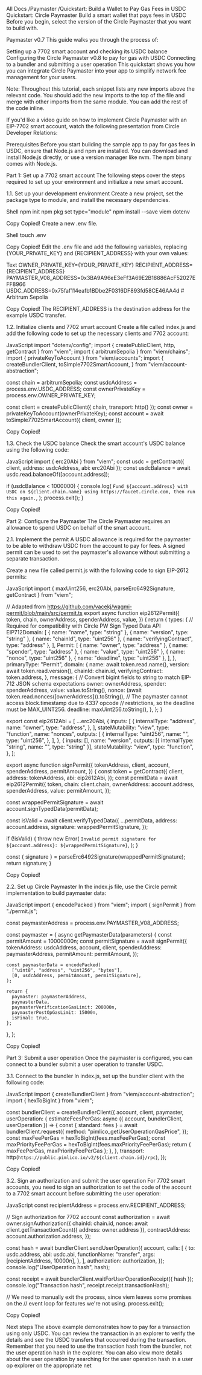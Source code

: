 All Docs
/Paymaster
/Quickstart: Build a Wallet to Pay Gas Fees in USDC
Quickstart: Circle Paymaster
Build a smart wallet that pays fees in USDC
Before you begin, select the version of the Circle Paymaster that you want to build with.

Paymaster v0.7
This guide walks you through the process of:

Setting up a 7702 smart account and checking its USDC balance
Configuring the Circle Paymaster v0.8 to pay for gas with USDC
Connecting to a bundler and submitting a user operation
This quickstart shows you how you can integrate Circle Paymaster into your app to simplify network fee management for your users.

Note: Throughout this tutorial, each snippet lists any new imports above the relevant code. You should add the new imports to the top of the file and merge with other imports from the same module. You can add the rest of the code inline.

If you'd like a video guide on how to implement Circle Paymaster with an EIP-7702 smart account, watch the following presentation from Circle Developer Relations:



Prerequisites
Before you start building the sample app to pay for gas fees in USDC, ensure that Node.js and npm are installed. You can download and install Node.js directly, or use a version manager like nvm. The npm binary comes with Node.js.


Part 1: Set up a 7702 smart account
The following steps cover the steps required to set up your environment and initialize a new smart account.


1.1. Set up your development environment
Create a new project, set the package type to module, and install the necessary dependencies.

Shell
npm init
npm pkg set type="module"
npm install --save viem dotenv

Copy
Copied!
Create a new .env file.

Shell
touch .env

Copy
Copied!
Edit the .env file and add the following variables, replacing {YOUR_PRIVATE_KEY} and {RECIPIENT_ADDRESS} with your own values:

Text
OWNER_PRIVATE_KEY={YOUR_PRIVATE_KEY}
RECIPIENT_ADDRESS={RECIPIENT_ADDRESS}
PAYMASTER_V08_ADDRESS=0x3BA9A96eE3eFf3A69E2B18886AcF52027EFF8966
USDC_ADDRESS=0x75faf114eafb1BDbe2F0316DF893fd58CE46AA4d # Arbitrum Sepolia

Copy
Copied!
The RECIPIENT_ADDRESS is the destination address for the example USDC transfer.


1.2. Initialize clients and 7702 smart account
Create a file called index.js and add the following code to set up the necessary clients and 7702 account:

JavaScript
import "dotenv/config";
import { createPublicClient, http, getContract } from "viem";
import { arbitrumSepolia } from "viem/chains";
import { privateKeyToAccount } from "viem/accounts";
import {
  createBundlerClient,
  toSimple7702SmartAccount,
} from "viem/account-abstraction";

const chain = arbitrumSepolia;
const usdcAddress = process.env.USDC_ADDRESS;
const ownerPrivateKey = process.env.OWNER_PRIVATE_KEY;

const client = createPublicClient({ chain, transport: http() });
const owner = privateKeyToAccount(ownerPrivateKey);
const account = await toSimple7702SmartAccount({ client, owner });

Copy
Copied!

1.3. Check the USDC balance
Check the smart account's USDC balance using the following code:

JavaScript
import { erc20Abi } from "viem";
const usdc = getContract({ client, address: usdcAddress, abi: erc20Abi });
const usdcBalance = await usdc.read.balanceOf([account.address]);

if (usdcBalance < 1000000) {
  console.log(
    `Fund ${account.address} with USDC on ${client.chain.name} using https://faucet.circle.com, then run this again.`,
  );
  process.exit();
}

Copy
Copied!

Part 2: Configure the Paymaster
The Circle Paymaster requires an allowance to spend USDC on behalf of the smart account.


2.1. Implement the permit
A USDC allowance is required for the paymaster to be able to withdraw USDC from the account to pay for fees. A signed permit can be used to set the paymaster's allowance without submitting a separate transaction.

Create a new file called permit.js with the following code to sign EIP-2612 permits:

JavaScript
import { maxUint256, erc20Abi, parseErc6492Signature, getContract } from "viem";

// Adapted from https://github.com/vacekj/wagmi-permit/blob/main/src/permit.ts
export async function eip2612Permit({
  token,
  chain,
  ownerAddress,
  spenderAddress,
  value,
}) {
  return {
    types: {
      // Required for compatibility with Circle PW Sign Typed Data API
      EIP712Domain: [
        { name: "name", type: "string" },
        { name: "version", type: "string" },
        { name: "chainId", type: "uint256" },
        { name: "verifyingContract", type: "address" },
      ],
      Permit: [
        { name: "owner", type: "address" },
        { name: "spender", type: "address" },
        { name: "value", type: "uint256" },
        { name: "nonce", type: "uint256" },
        { name: "deadline", type: "uint256" },
      ],
    },
    primaryType: "Permit",
    domain: {
      name: await token.read.name(),
      version: await token.read.version(),
      chainId: chain.id,
      verifyingContract: token.address,
    },
    message: {
      // Convert bigint fields to string to match EIP-712 JSON schema expectations
      owner: ownerAddress,
      spender: spenderAddress,
      value: value.toString(),
      nonce: (await token.read.nonces([ownerAddress])).toString(),
      // The paymaster cannot access block.timestamp due to 4337 opcode
      // restrictions, so the deadline must be MAX_UINT256.
      deadline: maxUint256.toString(),
    },
  };
}

export const eip2612Abi = [
  ...erc20Abi,
  {
    inputs: [
      {
        internalType: "address",
        name: "owner",
        type: "address",
      },
    ],
    stateMutability: "view",
    type: "function",
    name: "nonces",
    outputs: [
      {
        internalType: "uint256",
        name: "",
        type: "uint256",
      },
    ],
  },
  {
    inputs: [],
    name: "version",
    outputs: [{ internalType: "string", name: "", type: "string" }],
    stateMutability: "view",
    type: "function",
  },
];

export async function signPermit({
  tokenAddress,
  client,
  account,
  spenderAddress,
  permitAmount,
}) {
  const token = getContract({
    client,
    address: tokenAddress,
    abi: eip2612Abi,
  });
  const permitData = await eip2612Permit({
    token,
    chain: client.chain,
    ownerAddress: account.address,
    spenderAddress,
    value: permitAmount,
  });

  const wrappedPermitSignature = await account.signTypedData(permitData);

  const isValid = await client.verifyTypedData({
    ...permitData,
    address: account.address,
    signature: wrappedPermitSignature,
  });

  if (!isValid) {
    throw new Error(
      `Invalid permit signature for ${account.address}: ${wrappedPermitSignature}`,
    );
  }

  const { signature } = parseErc6492Signature(wrappedPermitSignature);
  return signature;
}

Copy
Copied!

2.2. Set up Circle Paymaster
In the index.js file, use the Circle permit implementation to build paymaster data:

JavaScript
import { encodePacked } from "viem";
import { signPermit } from "./permit.js";

const paymasterAddress = process.env.PAYMASTER_V08_ADDRESS;

const paymaster = {
  async getPaymasterData(parameters) {
    const permitAmount = 10000000n;
    const permitSignature = await signPermit({
      tokenAddress: usdcAddress,
      account,
      client,
      spenderAddress: paymasterAddress,
      permitAmount: permitAmount,
    });

    const paymasterData = encodePacked(
      ["uint8", "address", "uint256", "bytes"],
      [0, usdcAddress, permitAmount, permitSignature],
    );

    return {
      paymaster: paymasterAddress,
      paymasterData,
      paymasterVerificationGasLimit: 200000n,
      paymasterPostOpGasLimit: 15000n,
      isFinal: true,
    };
  },
};

Copy
Copied!

Part 3: Submit a user operation
Once the paymaster is configured, you can connect to a bundler submit a user operation to transfer USDC.


3.1. Connect to the bundler
In index.js, set up the bundler client with the following code:

JavaScript
import { createBundlerClient } from "viem/account-abstraction";
import { hexToBigInt } from "viem";

const bundlerClient = createBundlerClient({
  account,
  client,
  paymaster,
  userOperation: {
    estimateFeesPerGas: async ({ account, bundlerClient, userOperation }) => {
      const { standard: fees } = await bundlerClient.request({
        method: "pimlico_getUserOperationGasPrice",
      });
      const maxFeePerGas = hexToBigInt(fees.maxFeePerGas);
      const maxPriorityFeePerGas = hexToBigInt(fees.maxPriorityFeePerGas);
      return { maxFeePerGas, maxPriorityFeePerGas };
    },
  },
  transport: http(`https://public.pimlico.io/v2/${client.chain.id}/rpc`),
});

Copy
Copied!

3.2. Sign an authorization and submit the user operation
For 7702 smart accounts, you need to sign an authorization to set the code of the account to a 7702 smart account before submitting the user operation:

JavaScript
const recipientAddress = process.env.RECIPIENT_ADDRESS;

// Sign authorization for 7702 account
const authorization = await owner.signAuthorization({
  chainId: chain.id,
  nonce: await client.getTransactionCount({ address: owner.address }),
  contractAddress: account.authorization.address,
});

const hash = await bundlerClient.sendUserOperation({
  account,
  calls: [
    {
      to: usdc.address,
      abi: usdc.abi,
      functionName: "transfer",
      args: [recipientAddress, 10000n],
    },
  ],
  authorization: authorization,
});
console.log("UserOperation hash", hash);

const receipt = await bundlerClient.waitForUserOperationReceipt({ hash });
console.log("Transaction hash", receipt.receipt.transactionHash);

// We need to manually exit the process, since viem leaves some promises on the
// event loop for features we're not using.
process.exit();

Copy
Copied!

Next steps
The above example demonstrates how to pay for a transaction using only USDC. You can review the transaction in an explorer to verify the details and see the USDC transfers that occurred during the transaction. Remember that you need to use the transaction hash from the bundler, not the user operation hash in the explorer. You can also view more details about the user operation by searching for the user operation hash in a user op explorer on the appropriate net